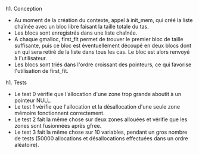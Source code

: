 h1. Conception

- Au moment de la création du contexte, appel à init_mem, qui créé la
liste chaînée avec un bloc libre faisant la taille totale du tas.
- Les blocs sont enregistrés dans une liste chaînée.
- A chaque gmalloc, first_fit permet de trouver le premier bloc de
taille suffisante, puis ce bloc est éventuellement découpé en deux blocs
dont un qui sera retiré de la liste dans tous les cas. Le bloc est alors
renvoyé à l'utilisateur.
- Les blocs sont triés dans l'ordre croissant des pointeurs, ce qui
favorise l'utilisation de first_fit.

h1. Tests

- Le test 0 vérifie que l'allocation d'une zone trop grande aboutit à un
pointeur NULL.
- Le test 1 vérifie que l'allocation et la désallocation d'une seule
zone mémoire fonctionnent correctement.
- Le test 2 fait la même chose sur deux zones allouées et vérifie que
les zones sont fusionnées après gfree.
- Le test 3 fait la même chose sur 10 variables, pendant un gros nombre
de tests (50000 allocations et désallocations effectuées dans un ordre
aléatoire).

